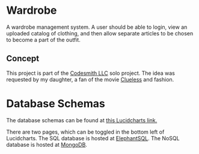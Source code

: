 # Wardrobe
A wardrobe management system. A user should be able to login,
view an uploaded catalog of clothing, and then allow
separate articles to be chosen to become a part of the outfit.

## Concept
This project is part of the [Codesmith LLC](http://codesmith.io) solo project.
The idea was requested by my daughter, a fan of the movie [Clueless](https://www.imdb.com/title/tt0112697/)
and fashion. 

# Database Schemas
The database schemas can be found at [this Lucidcharts link.](https://lucid.app/lucidchart/f15745b0-9eb8-49ae-9886-cef68f92b9be/edit?viewport_loc=-11%2C-10%2C3072%2C1535%2C29Bf4xKJXqhN&invitationId=inv_2ac4da0d-ed4d-4ffe-ae8b-905dbf9121c4)

There are two pages, which can be toggled in the bottom left of Lucidcharts.
The SQL database is hosted at [ElephantSQL](https://www.elephantsql.com/).
The NoSQL database is hosted at [MongoDB](https://cloud.mongodb.com/).